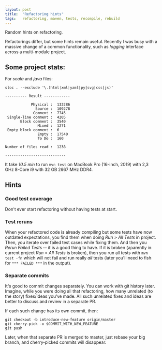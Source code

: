 ```yaml
---
layout: post
title:  "Refactoring hints"
tags:   refactoring, maven, tests, recompile, rebuild
---
```


Random hints on refactoring.

Refactorings differ, but some hints remain useful. Recently I was busy with a massive change of a common functionality, such
as _logging_ interface across a multi-module project.


## Some project stats:

For _scala_ and _java_ files:
```
sloc . --exclude '\.(html|xml|yaml|py|svg|css|js)'

---------- Result ------------

            Physical :  133286
              Source :  109278
             Comment :  7745
 Single-line comment :  4205
       Block comment :  3540
               Mixed :  1271
 Empty block comment :  6
               Empty :  17540
               To Do :  160

Number of files read :  1238

----------------------------
```

It take *10.5 min* to run `mvn test` on MacBook Pro (16-inch, 2019) with 2,3 GHz 8-Core i9 with 32 GB 2667 MHz DDR4.


## Hints


### Good test coverage

Don't ever start refactoring without having tests at start.


### Test reruns

When your refactored code is already compiling but some tests have now outdated expectations, you find them when doing
_Run > All Tests_ in project. Then, you iterate over failed test cases while fixing them. And then you
_Rerun Failed Tests_ -- it is a good thing to have. If it is broken (aparently in current project _Run > All Tests_ is
broken), then you run all tests with `mvn test -fn` which will not fail and run really *all* tests (later you'll need
to fish for `*** FAILED ***` in the output).


### Separate commits

It's good to commit changes separately. You can work with git history later. Imagine, while you were doing all that
refactoring, how many unrelated (to the story) fixes/ideas you've made. All such unrelated fixes and ideas are better
to discuss and review in a separate PR.

If each such change has its own commit, then:

```
git checkout -b introduce-new-feature origin/master
git cherry-pick -x $COMMIT_WITH_NEW_FEATURE
git push
```

Later, when that separate PR is merged to master, just rebase your big branch, and cherry-picked commits will disappear.
